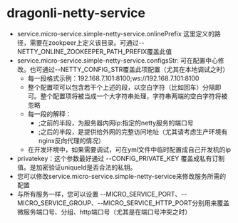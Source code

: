 # dragonli-netty-service
* service.micro-service.simple-netty-service.onlinePrefix 这里定义的路径，需要在zookpeer上定义该目录。可通过--NETTY_ONLINE_ZOOKEEPER_PATH_PREFIX覆盖此值
* service.micro-service.simple-netty-service.configsStr: 可在配置中心修改。也可通过--NETTY_CONFIG_STR覆盖此项配置（尤其在本地调试之时）
    * 每一段格式示例：192.168.7.101:8100;ws://192.168.7.101:8100
    * 整个配置项可以包含若干个上述的段，以空白字符（比如回车）分隔即可。整个配置项将被当成一个大字符串处理，字符串两端的空白字符将被忽略
    * 每一段的解释：
        * ;之前的半段，为服务器内网ip:指定的netty服务的端口号 
        * ;之后的半段，是提供给外网的完整访问地址（尤其请考虑生产环境有nginx反向代理的情况）
    * 在开发环境中，如果需要调试，可在yml文件中临时配置成自己开发机的ip
* privatekey：这个参数最好通过 --CONFIG_PRIVATE_KEY 覆盖成私有订制值。是加密验证uniqueId是否合法的私钥。
* 您可以修改service.micro-service.simple-netty-service来修改服务所需的配置
* 与所有服务一样，您可以设置 --MICRO_SERVICE_PORT、--MICRO_SERVICE_GROUP、--MICRO_SERVICE_HTTP_PORT分别用来覆盖微服务端口号、分组、http端口号（尤其是在端口号冲突之时）

